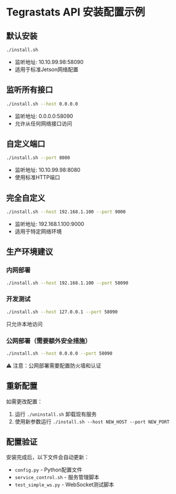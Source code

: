 # Tegrastats API 安装配置示例

## 默认安装
```bash
./install.sh
```
- 监听地址: 10.10.99.98:58090
- 适用于标准Jetson网络配置

## 监听所有接口
```bash
./install.sh --host 0.0.0.0
```
- 监听地址: 0.0.0.0:58090
- 允许从任何网络接口访问

## 自定义端口
```bash
./install.sh --port 8080
```
- 监听地址: 10.10.99.98:8080
- 使用标准HTTP端口

## 完全自定义
```bash
./install.sh --host 192.168.1.100 --port 9000
```
- 监听地址: 192.168.1.100:9000
- 适用于特定网络环境

## 生产环境建议

### 内网部署
```bash
./install.sh --host 192.168.1.100 --port 58090
```

### 开发测试
```bash
./install.sh --host 127.0.0.1 --port 58090
```
只允许本地访问

### 公网部署（需要额外安全措施）
```bash
./install.sh --host 0.0.0.0 --port 58090
```
⚠️ 注意：公网部署需要配置防火墙和认证

## 重新配置

如需更改配置：
1. 运行 `./uninstall.sh` 卸载现有服务
2. 使用新参数运行 `./install.sh --host NEW_HOST --port NEW_PORT`

## 配置验证

安装完成后，以下文件会自动更新：
- `config.py` - Python配置文件
- `service_control.sh` - 服务管理脚本
- `test_simple_ws.py` - WebSocket测试脚本